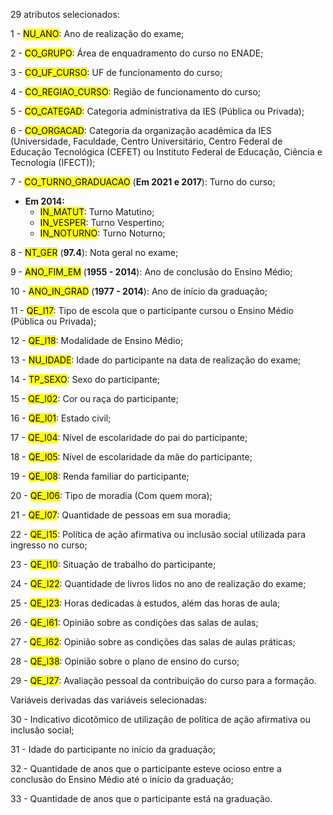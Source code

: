29 atributos selecionados:

1 - <mark>NU_ANO</mark>: Ano de realização do exame;

2 - <mark>CO_GRUPO</mark>: Área de enquadramento do curso no ENADE;

3 - <mark>CO_UF_CURSO</mark>: UF de funcionamento do curso;

4 - <mark>CO_REGIAO_CURSO</mark>: Região de funcionamento do curso;

5 - <mark>CO_CATEGAD</mark>: Categoria administrativa da IES (Pública ou Privada);

6 - <mark>CO_ORGACAD</mark>: Categoria da organização acadêmica da IES (Universidade, Faculdade, 
Centro Universitário, Centro Federal de Educação Tecnológica (CEFET) ou Instituto 
Federal de Educação, Ciência e Tecnologia (IFECT));

7 - <mark>CO_TURNO_GRADUACAO</mark> (**Em 2021 e 2017**): Turno do curso;
* **Em 2014:**
    * <mark>IN_MATUT</mark>: Turno Matutino;
    * <mark>IN_VESPER</mark>: Turno Vespertino;
    * <mark>IN_NOTURNO</mark>: Turno Noturno;
    
8 - <mark>NT_GER</mark> (**97.4**): Nota geral no exame;

9 - <mark>ANO_FIM_EM</mark> (**1955 - 2014**): Ano de conclusão do Ensino Médio;

10 - <mark>ANO_IN_GRAD</mark> (**1977 - 2014**): Ano de início da graduação;

11 - <mark>QE_I17</mark>: Tipo de escola que o participante cursou o Ensino Médio (Pública ou 
Privada);

12 - <mark>QE_I18</mark>: Modalidade de Ensino Médio;

13 - <mark>NU_IDADE</mark>: Idade do participante na data de realização do exame;

14 - <mark>TP_SEXO</mark>: Sexo do participante;

15 - <mark>QE_I02</mark>: Cor ou raça do participante;

16 - <mark>QE_I01</mark>: Estado civil;

17 - <mark>QE_I04</mark>: Nível de escolaridade do pai do participante;

18 - <mark>QE_I05</mark>: Nível de escolaridade da mãe do participante;

19 - <mark>QE_I08</mark>: Renda familiar do participante;

20 - <mark>QE_I06</mark>: Tipo de moradia (Com quem mora);

21 - <mark>QE_I07</mark>: Quantidade de pessoas em sua moradia;

22 - <mark>QE_I15</mark>: Política de ação afirmativa ou inclusão social utilizada para ingresso 
no curso;

23 - <mark>QE_I10</mark>: Situação de trabalho do participante;

24 - <mark>QE_I22</mark>: Quantidade de livros lidos no ano de realização do exame;

25 - <mark>QE_I23</mark>: Horas dedicadas à estudos, além das horas de aula;

26 - <mark>QE_I61</mark>: Opinião sobre as condições das salas de aulas;

27 - <mark>QE_I62</mark>: Opinião sobre as condições das salas de aulas práticas;

28 - <mark>QE_I38</mark>: Opinião sobre o plano de ensino do curso;

29 - <mark>QE_I27</mark>: Avaliação pessoal da contribuição do curso para a formação.

Variáveis derivadas das variáveis selecionadas:

30 - Indicativo dicotômico de utilização de política de ação afirmativa ou inclusão social;

31 - Idade do participante no início da graduação;

32 - Quantidade de anos que o participante esteve ocioso entre a conclusão do Ensino Médio até o início da graduação;

33 - Quantidade de anos que o participante está na graduação.